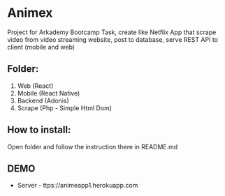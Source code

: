 # Animex
Project for Arkademy Bootcamp Task, create like Netflix App that scrape video from video streaming website, post to database, serve REST API to client (mobile and web)

## Folder:

1. Web (React)
2. Mobile (React Native)
3. Backend (Adonis)
4. Scrape (Php - Simple Html Dom)

## How to install:
Open folder and follow the instruction there in README.md

## DEMO

- Server - ttps://animeapp1.herokuapp.com
